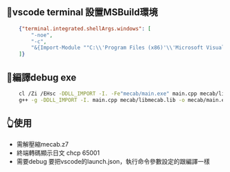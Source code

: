 
## 🌻vscode terminal 設置MSBuild環境

```json
    {"terminal.integrated.shellArgs.windows": [
        "-noe",
        "-c",
        "&{Import-Module ""C:\\'Program Files (x86)'\\'Microsoft Visual Studio'\\2019\\Community\\Common7\\Tools\\Microsoft.VisualStudio.DevShell.dll""; Enter-VsDevShell c53db29e}"
    ]}
```

## 🎐編譯debug exe

```sh
    cl /Zi /EHsc -DDLL_IMPORT -I. -Fe"mecab/main.exe" main.cpp mecab/libmecab.lib
    g++ -g -DDLL_IMPORT -I. main.cpp mecab/libmecab.lib -o mecab/main.exe
```

## 👆使用
* 需解壓縮mecab.z7
* 終端轉碼顯示日文 chcp 65001
* 需要debug 要把vscode的launch.json，執行命令參數設定的跟編譯一樣
